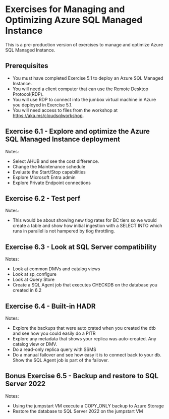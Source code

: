 # Exercises for Managing and Optimizing Azure SQL Managed Instance

This is a pre-production version of exercises to manage and optimize Azure SQL Managed Instance.

## Prerequisites

- You must have completed Exercise 5.1 to deploy an Azure SQL Managed Instance.
- You will need a client computer that can use the Remote Desktop Protocol(RDP).
- You will use RDP to connect into the jumbox virtual machine in Azure you deployed in Exercise 5.1.
- You will need access to files from the workshop at https://aka.ms/cloudsqlworkshop.

## Exercise 6.1 - Explore and optimize the Azure SQL Managed Instance deployment

Notes:

- Select AHUB and see the cost difference.
- Change the Maintenance schedule
- Evaluate the Start/Stop capabilities
- Explore Microsoft Entra admin
- Explore Private Endpoint connections

## Exercise 6.2 - Test perf

Notes:

- This would be about showing new tlog rates for BC tiers so we would create a table and show how initial ingestion with a SELECT INTO which runs in parallel is not hampered by tlog throttling.

## Exercise 6.3 - Look at SQL Server compatibility

Notes:

- Look at common DMVs and catalog views
- Look at sp_configure
- Look at Query Store
- Create a SQL Agent job that executes CHECKDB on the database you created in 6.2

## Exercise 6.4 - Built-in HADR

Notes:

- Explore the backups that were auto crated when you created the dtb and see how you could easily do a PITR
- Explore any metadata that shows your replica was auto-created. Any catalog view or DMV. 
- Do a read-only replica query with SSMS
- Do a manual failover and see how easy it is to connect back to your db. Show the SQL Agent job is part of the failover.

## Bonus Exercise 6.5 - Backup and restore to SQL Server 2022

Notes:

- Using the jumpstart VM execute a COPY_ONLY backup to Azure Storage
- Restore the database to SQL Server 2022 on the jumpstart VM